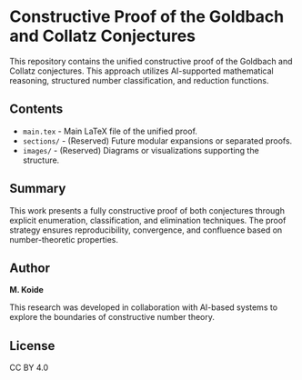 # Constructive Proof of the Goldbach and Collatz Conjectures

This repository contains the unified constructive proof of the Goldbach and Collatz conjectures. This approach utilizes AI-supported mathematical reasoning, structured number classification, and reduction functions.

## Contents

- `main.tex` - Main LaTeX file of the unified proof.
- `sections/` - (Reserved) Future modular expansions or separated proofs.
- `images/` - (Reserved) Diagrams or visualizations supporting the structure.

## Summary

This work presents a fully constructive proof of both conjectures through explicit enumeration, classification, and elimination techniques. The proof strategy ensures reproducibility, convergence, and confluence based on number-theoretic properties.

## Author

**M. Koide**

This research was developed in collaboration with AI-based systems to explore the boundaries of constructive number theory.

## License

CC BY 4.0